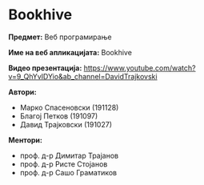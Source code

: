 # Bookhive

**Предмет:** Веб програмирање

**Име на веб апликацијата:** Bookhive

**Видео презентација:** https://www.youtube.com/watch?v=9_QhYvIDYio&ab_channel=DavidTrajkovski

**Автори:**
- Марко Спасеновски (191128)
- Благој Петков (191097)
- Давид Трајковски (191027)


**Ментори:** 
- проф. д-р Димитар Трајанов
- проф. д-р Ристе Стојанов
- проф. д-р Сашо Граматиков
